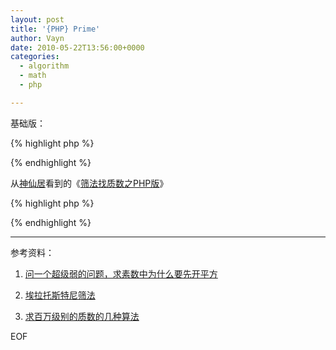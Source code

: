 ```yaml
---
layout: post
title: '{PHP} Prime'
author: Vayn
date: 2010-05-22T13:56:00+0000
categories:
  - algorithm
  - math
  - php

---
```


基础版：

{% highlight php %}
<?php

$sum = 2;

for ($i = 3; $i < 10000; $i+=2) {
  $flag = True;

  for ($j = 2; $j <= sqrt($i); $j++) {
     if ($i % $j == 0) {
       $flag = False;
       break;
     }
  }

   if ($flag) {
     $sum += $i;
     echo $i . "\n";
   }
}

echo $sum . "\n";

?>
{% endhighlight %}

从[神仙居](http://syre.blogbus.com/)看到的《[筛法找质数之PHP版](http://syre.blogbus.com/logs/5731300.html)》

{% highlight php %}
<?php

define('MAX_NUM', 1000000);
$all = array_fill(0, MAX_NUM, 0);
$i = 2;

if ($all[$i] == 0) {
    echo $i . "\n"; //测试性能时去掉这行。输出会占据大部分时间。
    for ($j = $i; $j < MAX_NUM; $j+=$i) {
        $all[$j] = 1;
    }
}

for ($i = 3; $i < MAX_NUM; $i+=2) {
    if ($all[$i] == 0) {
        echo $i . "\n"; //测试性能时去掉这行。输出会占据大部分时间。
        for ($j = $i; $j < MAX_NUM; $j+=$i) {
            $all[$j] = 1;
        }
    }
}

?>
{% endhighlight %}

---

参考资料：

1. [问一个超级弱的问题，求素数中为什么要先开平方](http://topic.csdn.net/u/20090321/17/fb43f873-83c0-4aaf-8d96-a528355d8bf4.html)

2. [埃拉托斯特尼筛法](http://zh.wikipedia.org/zh-cn/%E5%9F%83%E6%8B%89%E6%89%98%E6%96%AF%E7%89%B9%E5%B0%BC%E7%AD%9B%E6%B3%95)

3. [求百万级别的质数的几种算法](http://luren84.spaces.live.com/blog/cns!F92125191404692A!370.entry)

EOF
